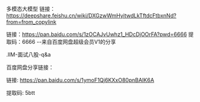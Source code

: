 多模态大模型
链接：https://deepshare.feishu.cn/wiki/DXGzwWmHyitwdLkTftdcFtbxnNd?from=from_copylink

链接：https://pan.baidu.com/s/1zOCAJvUwhz1_HDcDjOOrFA?pwd=6666 
提取码：6666 
--来自百度网盘超级会员V1的分享


.llM-面试八股-q&a

百度网盘分享链接：

链接: https://pan.baidu.com/s/1ymoF1Qj6KXxO80pnBAIK6A 

提取码: 5btt

